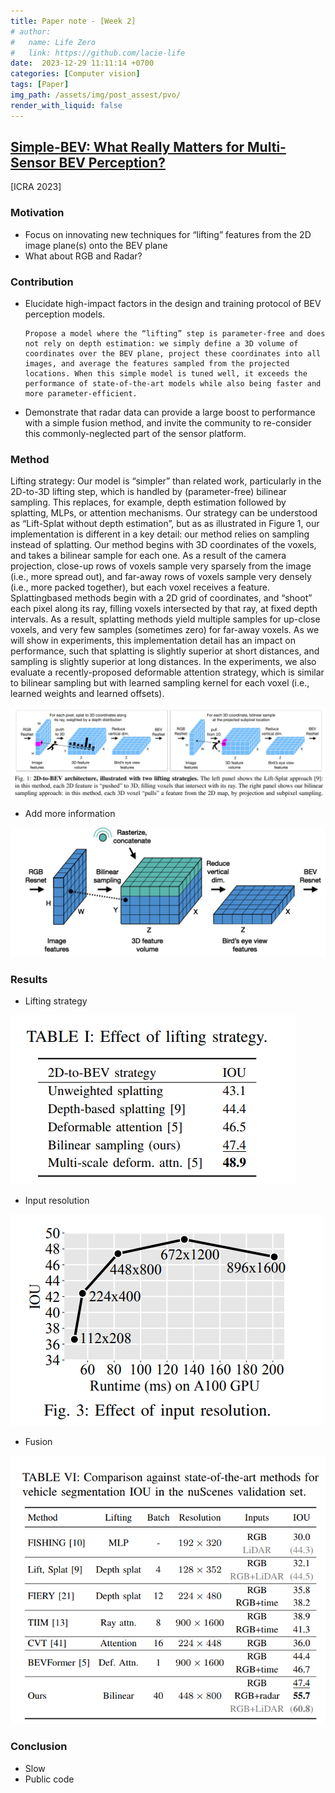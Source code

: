 ```yaml
---
title: Paper note - [Week 2]
# author:
#   name: Life Zero
#   link: https://github.com/lacie-life
date:  2023-12-29 11:11:14 +0700
categories: [Computer vision]
tags: [Paper]
img_path: /assets/img/post_assest/pvo/
render_with_liquid: false
---
```


## [Simple-BEV: What Really Matters for Multi-Sensor BEV Perception?](https://arxiv.org/pdf/2206.07959.pdf)

[ICRA 2023]

### Motivation

- Focus on innovating new techniques for “lifting” features from the 2D image plane(s) onto the BEV plane
- What about RGB and Radar?

### Contribution

-  Elucidate high-impact factors in the design and training protocol of BEV perception models.

    ```
    Propose a model where the “lifting” step is parameter-free and does not rely on depth estimation: we simply define a 3D volume of coordinates over the BEV plane, project these coordinates into all images, and average the features sampled from the projected locations. When this simple model is tuned well, it exceeds the performance of state-of-the-art models while also being faster and more parameter-efficient.
    ```

- Demonstrate that radar data can provide a large boost to performance with a simple fusion method, and invite the community to re-consider this commonly-neglected part of the sensor platform.

### Method

Lifting strategy: Our model is “simpler” than related
work, particularly in the 2D-to-3D lifting step, which is
handled by (parameter-free) bilinear sampling. This replaces,
for example, depth estimation followed by splatting,
MLPs, or attention mechanisms. Our
strategy can be understood as “Lift-Splat without depth
estimation”, but as as illustrated in Figure 1, our implementation is different in a key detail: our method relies on sampling
instead of splatting. Our method begins with 3D coordinates
of the voxels, and takes a bilinear sample for each one. As
a result of the camera projection, close-up rows of voxels
sample very sparsely from the image (i.e., more spread out),
and far-away rows of voxels sample very densely (i.e., more
packed together), but each voxel receives a feature. Splattingbased methods begin with a 2D grid of coordinates,
and “shoot” each pixel along its ray, filling voxels intersected
by that ray, at fixed depth intervals. As a result, splatting
methods yield multiple samples for up-close voxels, and very
few samples (sometimes zero) for far-away voxels. As we
will show in experiments, this implementation detail has
an impact on performance, such that splatting is slightly
superior at short distances, and sampling is slightly superior
at long distances. In the experiments, we also evaluate a
recently-proposed deformable attention strategy, which is
similar to bilinear sampling but with learned sampling kernel
for each voxel (i.e., learned weights and learned offsets).

![image](https://github.com/lacie-life/lacie-life.github.io/blob/main/assets/img/post_assest/paper-note/week-2-1.png?raw=true)

- Add more information

![image](https://github.com/lacie-life/lacie-life.github.io/blob/main/assets/img/post_assest/paper-note/week-2-2.png?raw=true)

### Results

- Lifting strategy

![image](https://github.com/lacie-life/lacie-life.github.io/blob/main/assets/img/post_assest/paper-note/week-2-3.png?raw=true)

- Input resolution


![image](https://github.com/lacie-life/lacie-life.github.io/blob/main/assets/img/post_assest/paper-note/week-2-4.png?raw=true)

- Fusion


![image](https://github.com/lacie-life/lacie-life.github.io/blob/main/assets/img/post_assest/paper-note/week-2-5.png?raw=true)

### Conclusion

- Slow
- Public code


